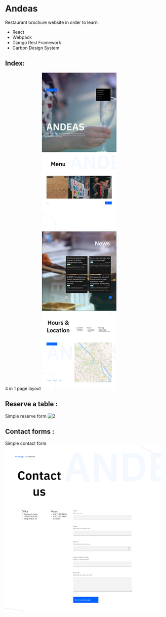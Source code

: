 # Andeas
Restaurant brochure website in order to learn:
* React
* Webpack
* Django Rest Framework
* Carbon Design System

## Index:
4 in 1 page layout
![1](https://github.com/zcribe/andeas/blob/master/docs/images/andeas.jpg)

## Reserve a table :
Simple reserve form
![2](https://github.com/zcribe/andeas/docs/blob/master/images/andeas-reserve.png)

## Contact forms :
Simple contact form
![3](https://github.com/zcribe/andeas/blob/master/docs/images/andeas-contact.png)